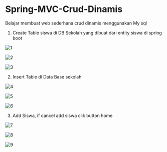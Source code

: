 # Spring-MVC-Crud-Dinamis
Belajar membuat web sederhana crud dinamis menggunakan My sql

1.  Create Table siswa di DB Sekolah yang dibuat dari entity siswa di spring boot

![1](https://user-images.githubusercontent.com/52363455/221920347-a84482da-111c-4217-a075-b0301567ae8b.png)

![2](https://user-images.githubusercontent.com/52363455/221920493-54929f51-bc66-4b9b-ada0-7817615bdb67.png)

![3](https://user-images.githubusercontent.com/52363455/221920794-9ef63644-f9f0-4a5d-b9b1-ca101a221f33.png)

2. Insert Table di Data Base sekolah

![4](https://user-images.githubusercontent.com/52363455/221921046-8a0f1ca0-2cea-4ede-93b1-66d10344f064.png)

![5](https://user-images.githubusercontent.com/52363455/221921157-96764e2b-590f-4071-afe7-847fe244dd4b.png)

![6](https://user-images.githubusercontent.com/52363455/221921629-98801686-8722-4ac4-8d07-86f49c11a366.png)

3. Add Siswa, if cancel add siswa clik button home

![7](https://user-images.githubusercontent.com/52363455/221922057-aed229e4-a5bf-4ef6-af52-7abd60c8c186.png)

![8](https://user-images.githubusercontent.com/52363455/221922183-d31547e5-a415-4e58-b271-31c9b1489a87.png)

![9](https://user-images.githubusercontent.com/52363455/221922304-28aeb97c-8802-4e36-b707-96fd080c6af0.png)
